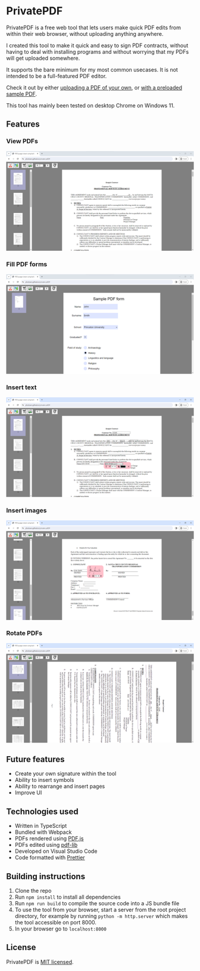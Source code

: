 # PrivatePDF

PrivatePDF is a free web tool that lets users make quick PDF edits from within their web browser, without uploading anything anywhere.

I created this tool to make it quick and easy to sign PDF contracts, without having to deal with installing programs and without worrying that my PDFs will get uploaded somewhere.

It supports the bare minimum for my most common usecases. It is not intended to be a full-featured PDF editor.

Check it out by either [uploading a PDF of your own](https://photown.github.io/private-pdf/), or [with a preloaded sample PDF](https://photown.github.io/private-pdf/?pdf=https://raw.githubusercontent.com/photown/private-pdf/09b3a899cbce5ba2d5241110e944139d7f7e161a/readme/sample.pdf).

This tool has mainly been tested on desktop Chrome on Windows 11.

## Features

### View PDFs

![<img src="readme/view_pdfs.png">](readme/view_pdfs.png)

### Fill PDF forms

![<img src="readme/fill_forms.png">](readme/fill_forms.png)

### Insert text

![<img src="readme/insert_text.png">](readme/insert_text.png)

### Insert images

![<img src="readme/insert_images.png">](readme/insert_images.png)

### Rotate PDFs

![<img src="readme/rotate_pdf.png">](readme/rotate_pdf.png)

## Future features

- Create your own signature within the tool
- Ability to insert symbols
- Ability to rearrange and insert pages
- Improve UI

## Technologies used

- Written in TypeScript
- Bundled with Webpack
- PDFs rendered using [PDF.js](https://mozilla.github.io/pdf.js/)
- PDFs edited using [pdf-lib](https://github.com/Hopding/pdf-lib)
- Developed on Visual Studio Code
- Code formatted with [Prettier](https://prettier.io/)

## Building instructions

1. Clone the repo
2. Run `npm install` to install all dependencies
3. Run `npm run build` to compile the source code into a JS bundle file
4. To use the tool from your browser, start a server from the root project directory, for example by running `python -m http.server` which makes the tool accessible on port 8000.
5. In your browser go to `localhost:8000`

## License

PrivatePDF is [MIT licensed](LICENSE).

